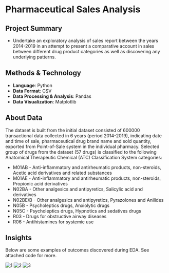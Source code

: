 # Pharmaceutical Sales Analysis

## Project Summary
* Undertake an exploratory analysis of sales report between the years 2014-2019 in an attempt to present a comparative account in sales between different drug product categories as well as discovering any underlying patterns.

## Methods & Technology
* **Language**: Python
* **Data Format**: CSV
* **Data Processing & Analysis**: Pandas
* **Data Visualization**: Matplotlib

## About Data
The dataset is built from the initial dataset consisted of 600000 transactional data collected in 6 years (period 2014-2019), indicating date and time of sale, pharmaceutical drug brand name and sold quantity, exported from Point-of-Sale system in the individual pharmacy. Selected group of drugs from the dataset (57 drugs) is classified to the following Anatomical Therapeutic Chemical (ATC) Classification System categories:

* M01AB - Anti-inflammatory and antirheumatic products, non-steroids, Acetic acid derivatives and related substances
* M01AE - Anti-inflammatory and antirheumatic products, non-steroids, Propionic acid derivatives
* N02BA - Other analgesics and antipyretics, Salicylic acid and derivatives
* N02BE/B - Other analgesics and antipyretics, Pyrazolones and Anilides
* N05B - Psycholeptics drugs, Anxiolytic drugs
* N05C - Psycholeptics drugs, Hypnotics and sedatives drugs
* R03 - Drugs for obstructive airway diseases
* R06 - Antihistamines for systemic use

## Insights

Below are some examples of outcomes discovered during EDA. See attached code for more.

![1](https://github.com/ppvp/pharmaceutical_sales/assets/41266016/9375f097-bb94-4e0e-a5d3-4e3015ded7f9)
![2](https://github.com/ppvp/pharmaceutical_sales/assets/41266016/1fe49782-98b9-4d0d-b5e6-cbd73b73b09b)
![3](https://github.com/ppvp/pharmaceutical_sales/assets/41266016/96ad1100-d3f1-464f-bd44-ceabbef2763f)

